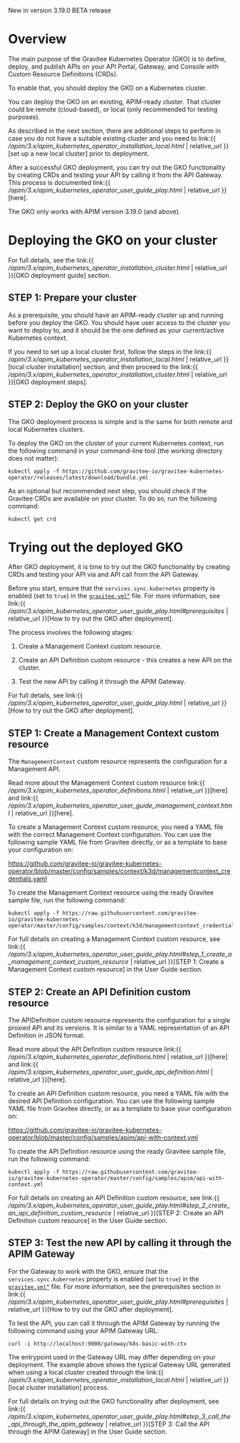 <span class="label label-version">New in version 3.19.0</span> <span
class="label label-version">BETA release</span>

# Overview

The main purpose of the Gravitee Kubernetes Operator (GKO) is to define,
deploy, and publish APIs on your API Portal, Gateway, and Console with
Custom Resource Definitions (CRDs).

To enable that, you should deploy the GKO on a Kubernetes cluster.

You can deploy the GKO on an existing, APIM-ready cluster. That cluster
could be remote (cloud-based), or local (only recommended for testing
purposes).

As described in the next section, there are additional steps to perform
in case you do not have a suitable existing cluster and you need to
link:{{ */apim/3.x/apim\_kubernetes\_operator\_installation\_local.html*
| relative\_url }}\[set up a new local cluster\] prior to deployment.

After a successful GKO deployment, you can try out the GKO functionality
by creating CRDs and testing your API by calling it from the API
Gateway. This process is documented link:{{
*/apim/3.x/apim\_kubernetes\_operator\_user\_guide\_play.html* |
relative\_url }}\[here\].

The GKO only works with APIM version 3.19.0 (and above).

# Deploying the GKO on your cluster

For full details, see the link:{{
*/apim/3.x/apim\_kubernetes\_operator\_installation\_cluster.html* |
relative\_url }}\[GKO deployment guide\] section.

## STEP 1: Prepare your cluster

As a prerequisite, you should have an APIM-ready cluster up and running
before you deploy the GKO. You should have user access to the cluster
you want to deploy to, and it should be the one defined as your
current/active Kubernetes context.

If you need to set up a local cluster first, follow the steps in the
link:{{ */apim/3.x/apim\_kubernetes\_operator\_installation\_local.html*
| relative\_url }}\[local cluster installation\] section, and then
proceed to the link:{{
*/apim/3.x/apim\_kubernetes\_operator\_installation\_cluster.html* |
relative\_url }}\[GKO deployment steps\].

## STEP 2: Deploy the GKO on your cluster

The GKO deployment process is simple and is the same for both remote and
local Kubernetes clusters.

To deploy the GKO on the cluster of your current Kubernetes context, run
the following command in your command-line tool (the working directory
does not matter):

    kubectl apply -f https://github.com/gravitee-io/gravitee-kubernetes-operator/releases/latest/download/bundle.yml

As an optional but recommended next step, you should check if the
Gravitee CRDs are available on your cluster. To do so, run the following
command:

    kubectl get crd

# Trying out the deployed GKO

After GKO deployment, it is time to try out the GKO functionality by
creating CRDs and testing your API via and API call from the API
Gateway.

Before you start, ensure that the `services.sync.kubernetes` property is
enabled (set to `true`) in the
[`gravitee.yml`^](https://github.com/gravitee-io/gravitee-api-management/blob/master/gravitee-apim-gateway/gravitee-apim-gateway-standalone/gravitee-apim-gateway-standalone-distribution/src/main/resources/config/gravitee.yml#L264)
file. For more information, see link:{{
*/apim/3.x/apim\_kubernetes\_operator\_user\_guide\_play.html#prerequisites*
| relative\_url }}\[How to try out the GKO after deployment\].

The process involves the following stages:

1.  Create a Management Context custom resource.

2.  Create an API Definition custom resource - this creates a new API on
    the cluster.

3.  Test the new API by calling it through the APIM Gateway.

For full details, see link:{{
*/apim/3.x/apim\_kubernetes\_operator\_user\_guide\_play.html* |
relative\_url }}\[How to try out the GKO after deployment\].

## STEP 1: Create a Management Context custom resource

The `ManagementContext` custom resource represents the configuration for
a Management API.

Read more about the Management Context custom resource link:{{
*/apim/3.x/apim\_kubernetes\_operator\_definitions.html* | relative\_url
}}\[here\] and link:{{
*/apim/3.x/apim\_kubernetes\_operator\_user\_guide\_management\_context.html*
| relative\_url }}\[here\].

To create a Management Context custom resource, you need a YAML file
with the correct Management Context configuration. You can use the
following sample YAML file from Gravitee directly, or as a template to
base your configuration on:

<https://github.com/gravitee-io/gravitee-kubernetes-operator/blob/master/config/samples/context/k3d/managementcontext_credentials.yaml>

To create the Management Context resource using the ready Gravitee
sample file, run the following command:

    kubectl apply -f https://raw.githubusercontent.com/gravitee-io/gravitee-kubernetes-operator/master/config/samples/context/k3d/managementcontext_credentials.yaml

For full details on creating a Management Context custom resource, see
link:{{
*/apim/3.x/apim\_kubernetes\_operator\_user\_guide\_play.html#step\_1\_create\_a\_management\_context\_custom\_resource*
| relative\_url }}\[STEP 1: Create a Management Context custom
resource\] in the User Guide section.

## STEP 2: Create an API Definition custom resource

The APIDefinition custom resource represents the configuration for a
single proxied API and its versions. It is similar to a YAML
representation of an API Definition in JSON format.

Read more about the API Definition custom resource link:{{
*/apim/3.x/apim\_kubernetes\_operator\_definitions.html* | relative\_url
}}\[here\] and link:{{
*/apim/3.x/apim\_kubernetes\_operator\_user\_guide\_api\_definition.html*
| relative\_url }}\[here\].

To create an API Definition custom resource, you need a YAML file with
the desired API Definition configuration. You can use the following
sample YAML file from Gravitee directly, or as a template to base your
configuration on:

<https://github.com/gravitee-io/gravitee-kubernetes-operator/blob/master/config/samples/apim/api-with-context.yml>

To create the API Definition resource using the ready Gravitee sample
file, run the following command:

    kubectl apply -f https://raw.githubusercontent.com/gravitee-io/gravitee-kubernetes-operator/master/config/samples/apim/api-with-context.yml

For full details on creating an API Definition custom resource, see
link:{{
*/apim/3.x/apim\_kubernetes\_operator\_user\_guide\_play.html#step\_2\_create\_an\_api\_definition\_custom\_resource*
| relative\_url }}\[STEP 2: Create an API Definition custom resource\]
in the User Guide section.

## STEP 3: Test the new API by calling it through the APIM Gateway

For the Gateway to work with the GKO, ensure that the
`services.sync.kubernetes` property is enabled (set to `true`) in the
[`gravitee.yml`^](https://github.com/gravitee-io/gravitee-api-management/blob/master/gravitee-apim-gateway/gravitee-apim-gateway-standalone/gravitee-apim-gateway-standalone-distribution/src/main/resources/config/gravitee.yml#L264)
file. For more information, see the prerequisites section in link:{{
*/apim/3.x/apim\_kubernetes\_operator\_user\_guide\_play.html#prerequisites*
| relative\_url }}\[How to try out the GKO after deployment\].

To test the API, you can call it through the APIM Gateway by running the
following command using your APIM Gateway URL:

    curl -i http://localhost:9000/gateway/k8s-basic-with-ctx

The entrypoint used in the Gateway URL may differ depending on your
deployment. The example above shows the typical Gateway URL generated
when using a local cluster created through the link:{{
*/apim/3.x/apim\_kubernetes\_operator\_installation\_local.html* |
relative\_url }}\[local cluster installation\] process.

For full details on trying out the GKO functionality after deployment,
see link:{{
*/apim/3.x/apim\_kubernetes\_operator\_user\_guide\_play.html#step\_3\_call\_the\_api\_through\_the\_apim\_gateway*
| relative\_url }}\[STEP 3: Call the API through the APIM Gateway\] in
the User Guide section.
